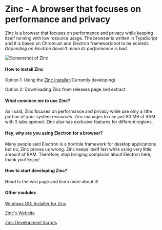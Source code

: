 # Zinc - A browser that focuses on performance and privacy

Zinc is a browser that focuses on performance and privacy while keeping itself running with low resource usage. The
browser is written in TypeScript and it is based on Chromium and Electron framework(not to be scared). _Depending on
Electron doesn't mean its performance is bad._

![Screenshot of Zinc](https://zinc-fdac4.web.app/artwork/screen.png)

#### How to install Zinc

Option 1: Using the [Zinc Installer](https://github.com/lockieluke/ZincInstaller)(Currently developing)

Option 2: Downloading Zinc from releases page and extract

#### What convince me to use Zinc?

As I said, Zinc focuses on performance and privacy while use only a little portion of your system resources. Zinc manages to use just 80 MB of RAM with 3 tabs opened. Zinc also has exclusive features for different regions.

#### Hey, why are you using Electron for a browser?

Many people said Electron is a horrible framework for desktop applications but no, Zinc proves us wrong. Zinc keeps itself fast while using very little amount of RAM. Therefore, stop bringing complains about Electron here, thank you! Enjoy!

#### How to start developing Zinc?

Head to the wiki page and learn more about it!

#### Other modules

[Windows GUI Installer for Zinc](https://github.com/lockieluke/ZincInstaller)

[Zinc's Website](https://github.com/lockieluke/ZincWebsite)

[Zinc Development Scripts](https://github.com/lockieluke/ZincScripts)